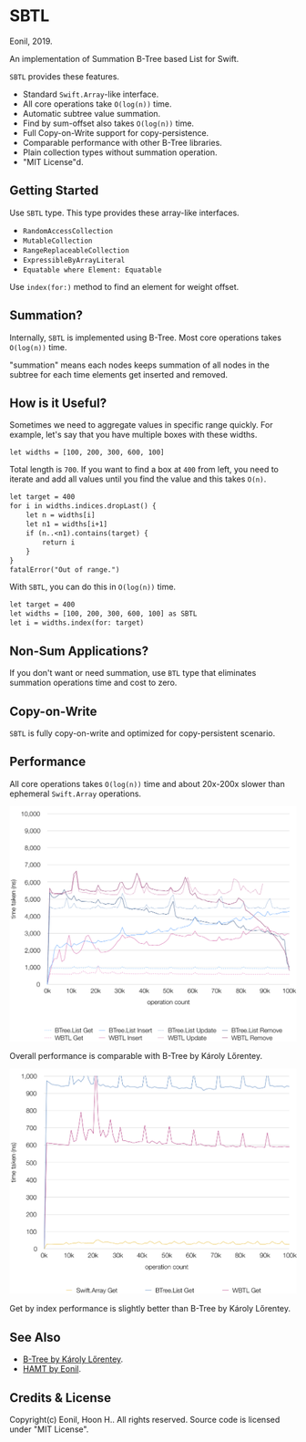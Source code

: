SBTL
=====
Eonil, 2019.

An implementation of Summation B-Tree based List for Swift.

`SBTL` provides these features.

- Standard `Swift.Array`-like interface.
- All core operations take `O(log(n))` time.
- Automatic subtree value summation.
- Find by sum-offset also takes `O(log(n))` time.
- Full Copy-on-Write support for copy-persistence.
- Comparable performance with other B-Tree libraries.
- Plain collection types without summation operation.
- "MIT License"d.



Getting Started
------------------
Use `SBTL` type. This type provides these array-like interfaces.

- `RandomAccessCollection`
- `MutableCollection`
- `RangeReplaceableCollection`
- `ExpressibleByArrayLiteral`
- `Equatable where Element: Equatable`

Use `index(for:)` method to find an element for weight offset.





Summation?
---------------
Internally, `SBTL` is implemented using B-Tree. 
Most core operations takes `O(log(n))` time.

"summation" means each nodes keeps summation of all nodes in the subtree
for each time elements get inserted and removed.



How is it Useful?
-------------------
Sometimes we need to aggregate values in specific range quickly.
For example, let's say that you have multiple boxes with these widths. 

    let widths = [100, 200, 300, 600, 100]
    
Total length is `700`. If you want to find a box at `400` from left, 
you need to iterate and add all values until you find the value
and this takes `O(n)`.

    let target = 400
    for i in widths.indices.dropLast() {
        let n = widths[i]
        let n1 = widths[i+1]
        if (n..<n1).contains(target) {
            return i
        }
    }
    fatalError("Out of range.")

With `SBTL`, you can do this in `O(log(n))` time.

    let target = 400
    let widths = [100, 200, 300, 600, 100] as SBTL
    let i = widths.index(for: target)



Non-Sum Applications?
---------------------------
If you don't want or need summation, use `BTL` type that eliminates
summation operations time and cost to zero.



Copy-on-Write
------------------
`SBTL` is fully copy-on-write and optimized for copy-persistent scenario.






Performance
---------------
All core operations takes `O(log(n))` time and about 20x-200x slower than
ephemeral `Swift.Array` operations.

![CRUD](SBTLBenchmark/CRUD1.png)

Overall performance is comparable with B-Tree by Károly Lőrentey.

![Get](SBTLBenchmark/Get1.png)

Get by index performance is slightly better than B-Tree by Károly Lőrentey.



See Also
-----------
- [B-Tree by Károly Lőrentey](https://github.com/attaswift/BTree).
- [HAMT by Eonil](https://github.com/eonil/swift-hamt).



Credits & License
----------------------
Copyright(c) Eonil, Hoon H.. All rights reserved.
Source code is licensed under "MIT License".
